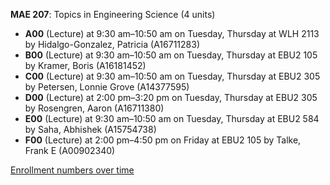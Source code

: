 **MAE 207**: Topics in Engineering Science (4 units)

- **A00** (Lecture) at 9:30 am–10:50 am on Tuesday, Thursday at WLH 2113 by Hidalgo-Gonzalez, Patricia (A16711283)
- **B00** (Lecture) at 9:30 am–10:50 am on Tuesday, Thursday at EBU2 105 by Kramer, Boris (A16181452)
- **C00** (Lecture) at 9:30 am–10:50 am on Tuesday, Thursday at EBU2 305 by Petersen, Lonnie Grove (A14377595)
- **D00** (Lecture) at 2:00 pm–3:20 pm on Tuesday, Thursday at EBU2 305 by Rosengren, Aaron (A16711380)
- **E00** (Lecture) at 9:30 am–10:50 am on Tuesday, Thursday at EBU2 584 by Saha, Abhishek (A15754738)
- **F00** (Lecture) at 2:00 pm–4:50 pm on Friday at EBU2 105 by Talke, Frank E (A00902340)

[Enrollment numbers over time](./MAE207.tsv)

